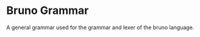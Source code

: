 
Bruno Grammar
=============
                                                      
A general grammar used for the grammar and lexer of the bruno language.		                                                      
